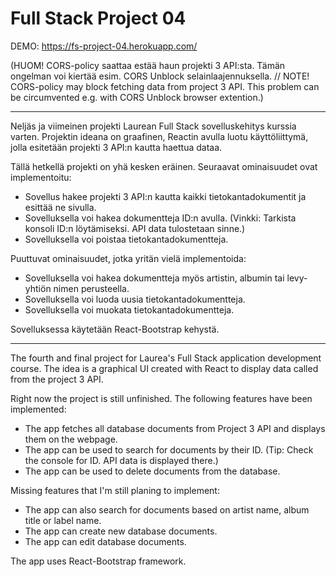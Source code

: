 # Full Stack Project 04

DEMO: https://fs-project-04.herokuapp.com/

(HUOM! CORS-policy saattaa estää haun projekti 3 API:sta. Tämän ongelman voi kiertää esim. CORS Unblock selainlaajennuksella. // NOTE! CORS-policy may block fetching data from project 3 API. This problem can be circumvented e.g. with CORS Unblock browser extention.)

-------------------------------------------------------------------------------------------------------------------------------------------------------------------

Neljäs ja viimeinen projekti Laurean Full Stack sovelluskehitys kurssia varten. Projektin ideana on graafinen, Reactin avulla luotu käyttöliittymä, jolla esitetään projekti 3 API:n kautta haettua dataa.

Tällä hetkellä projekti on yhä kesken eräinen. Seuraavat ominaisuudet ovat implementoitu:
- Sovellus hakee projekti 3 API:n kautta kaikki tietokantadokumentit ja esittää ne sivulla.
- Sovelluksella voi hakea dokumentteja ID:n avulla. (Vinkki: Tarkista konsoli ID:n löytämiseksi. API data tulostetaan sinne.)
- Sovelluksella voi poistaa tietokantadokumentteja.

Puuttuvat ominaisuudet, jotka yritän vielä implementoida:
- Sovelluksella voi hakea dokumentteja myös artistin, albumin tai levy-yhtiön nimen perusteella.
- Sovelluksella voi luoda uusia tietokantadokumentteja.
- Sovelluksella voi muokata tietokantadokumentteja.

Sovelluksessa käytetään React-Bootstrap kehystä.

-------------------------------------------------------------------------------------------------------------------------------------------------------------------

The fourth and final project for Laurea's Full Stack application development course. The idea is a graphical UI created with React to display data called from the project 3 API.

Right now the project is still unfinished. The following features have been implemented:
- The app fetches all database documents from Project 3 API and displays them on the webpage.
- The app can be used to search for documents by their ID. (Tip: Check the console for ID. API data is displayed there.)
- The app can be used to delete documents from the database.

Missing features that I'm still planing to implement:
- The app can also search for documents based on artist name, album title or label name.
- The app can create new database documents.
- The app can edit database documents.

The app uses React-Bootstrap framework.
